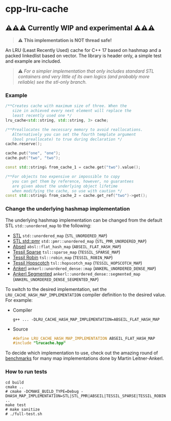 # cpp-lru-cache

## ⚠️⚠️⚠️ Currently WIP and experimental ⚠️⚠️⚠️

> ⚠️ **This implementation is NOT thread safe!**

An LRU (Least Recently Used) cache for C++ 17 based on hashmap and a packed linkedlist based on vector. The library is header only, a simple test and example are included.

> ⚠️ *For a simpler implementation that only includes standard STL containers and very little of its own logics (and probably more reliable) see the stl-only branch.*

### Example

```c++
/**Creates cache with maximum size of three. When the 
   size in achieved every next element will replace the 
   least recently used one */
lru_cache<std::string, std::string, 3> cache;

/**Preallocates the necessary memory to avoid reallocations.
   Alternatively you can set the fourth template argument
   (bool preallocate) to true during declaration */
cache.reserve();

cache.put("one", "one");
cache.put("two", "two");

const std::string& from_cache_1 = cache.get("two").value();

/**For objects too expensive or impossible to copy
   you can get them by reference, however, no guarantees
   are given about the underlying object lifetime
   when modifying the cache, so use with caution */
const std::string& from_cache_2 = cache.get_ref("two")->get();
```

### Change the underlying hashmap implementation

The underlying hashmap implementation can be changed from the default STL `std::unordered_map` to the following:

- [STL](https://en.cppreference.com/w/cpp/container/unordered_map) `std::unordered_map` (`STL_UNORDERED_MAP`)
- [STL std::pmr](https://en.cppreference.com/w/cpp/container/unordered_map) `std::pmr::unordered_map` (`STL_PMR_UNORDERED_MAP`)
- [Abseil](https://github.com/abseil/abseil-cpp) `absl::flat_hash_map` (`ABSEIL_FLAT_HASH_MAP`)
- [Tessil Sparse](https://github.com/Tessil/sparse-map) `tsl::sparse_map` (`TESSIL_SPARSE_MAP`)
- [Tessil Robin](https://github.com/Tessil/sparse-map) `tsl::robin_map` (`TESSIL_ROBIN_MAP`)
- [Tessil Hopscotch](https://github.com/Tessil/sparse-map) `tsl::hopscotch_map` (`TESSIL_HOPSCOTCH_MAP`)
- [Ankerl](https://github.com/martinus/unordered_dense) `ankerl::unordered_dense::map` (`ANKERL_UNORDERED_DENSE_MAP`)
- [Ankerl Segmented](https://github.com/martinus/unordered_dense) `ankerl::unordered_dense::segmented_map` (`ANKERL_UNORDERED_DENSE_SEGMENTED_MAP`)

To switch to the desired implementation, set the `LRU_CACHE_HASH_MAP_IMPLEMENTATION` compiler definition to the desired value. For example:

- Compiler

    ```shell
    g++ ... -DLRU_CACHE_HASH_MAP_IMPLEMENTATION=ABSEIL_FLAT_HASH_MAP
    ```

- Source

    ```c++
    #define LRU_CACHE_HASH_MAP_IMPLEMENTATION ABSEIL_FLAT_HASH_MAP
    #include "lrucache.hpp"
    ```

To decide which implementation to use, check out the amazing round of [benchmarks](https://martin.ankerl.com/2022/08/27/hashmap-bench-01/) for many map implementations done by Martin Leitner-Ankerl.

### How to run tests

```shell
cd build
cmake ..
# cmake -DCMAKE_BUILD_TYPE=Debug -DHASH_MAP_IMPLEMENTATION=STL|STL_PMR|ABSEIL|TESSIL_SPARSE|TESSIL_ROBIN|TESSIL_HOP|ANKERL|ANKERL_SEG ..
make test
# make sanitize
# ./full-test.sh
```
